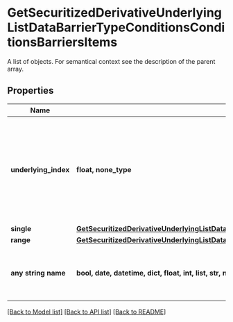 # GetSecuritizedDerivativeUnderlyingListDataBarrierTypeConditionsConditionsBarriersItems

A list of objects. For semantical context see the description of the parent array.

## Properties
Name | Type | Description | Notes
------------ | ------------- | ------------- | -------------
**underlying_index** | **float, none_type** | Index used to identify the underlying associated with that barrier level, in the array &#x60;underlyings&#x60;, with the first element having index 0. | [optional] 
**single** | [**GetSecuritizedDerivativeUnderlyingListDataBarrierTypeConditionsConditionsBarriersItemsSingle**](GetSecuritizedDerivativeUnderlyingListDataBarrierTypeConditionsConditionsBarriersItemsSingle.md) |  | [optional] 
**range** | [**GetSecuritizedDerivativeUnderlyingListDataBarrierTypeConditionsConditionsBarriersItemsRange**](GetSecuritizedDerivativeUnderlyingListDataBarrierTypeConditionsConditionsBarriersItemsRange.md) |  | [optional] 
**any string name** | **bool, date, datetime, dict, float, int, list, str, none_type** | any string name can be used but the value must be the correct type | [optional]

[[Back to Model list]](../README.md#documentation-for-models) [[Back to API list]](../README.md#documentation-for-api-endpoints) [[Back to README]](../README.md)


